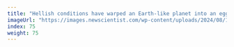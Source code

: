 ```yaml
---
title: "Hellish conditions have warped an Earth-like planet into an egg"
imageUrl: "https://images.newscientist.com/wp-content/uploads/2024/08/15171521/SEI_217489486.jpg?width=788"
index: 75
weight: 75
---
```

